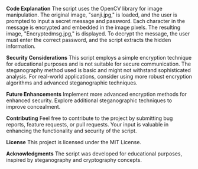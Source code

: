 **Code Explanation**
The script uses the OpenCV library for image manipulation.
The original image, "sanji.jpg," is loaded, and the user is prompted to input a secret message and password.
Each character in the message is encrypted and embedded in the image pixels.
The resulting image, "Encryptedmsg.jpg," is displayed.
To decrypt the message, the user must enter the correct password, and the script extracts the hidden information.

**Security Considerations**
This script employs a simple encryption technique for educational purposes and is not suitable for secure communication.
The steganography method used is basic and might not withstand sophisticated analysis.
For real-world applications, consider using more robust encryption algorithms and advanced steganographic techniques.

**Future Enhancements**
Implement more advanced encryption methods for enhanced security.
Explore additional steganographic techniques to improve concealment.

**Contributing**
Feel free to contribute to the project by submitting bug reports, feature requests, or pull requests. Your input is valuable in enhancing the functionality and security of the script.

**License**
This project is licensed under the MIT License.

**Acknowledgments**
The script was developed for educational purposes, inspired by steganography and cryptography concepts.
